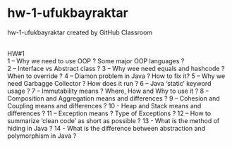 # hw-1-ufukbayraktar
hw-1-ufukbayraktar created by GitHub Classroom

<br>HW#1
<br>1 – Why we need to use OOP ? Some major OOP languages ?
<br>2 – Interface vs Abstract class ?
3 – Why wee need equals and hashcode ? When to override ?
4 – Diamon problem in Java ? How to fix it?
5 – Why we need Garbagge Collector ? How does it run ?
6 – Java ‘static’ keyword usage ?
7 – Immutability means ? Where, How and Why to use it ?
8 – Composition and Aggregation means and differences ?
9 – Cohesion and Coupling means and differences ?
10 - Heap and Stack means and differences ?
11 – Exception means ? Type of Exceptions ?
12 – How to summarize ‘clean code’ as short as possible ?
13 - What is the method of hiding in Java ? 
14 - What is the difference between abstraction and polymorphism in Java ?
